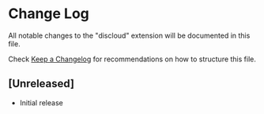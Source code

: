 # Change Log

All notable changes to the "discloud" extension will be documented in this file.

Check [Keep a Changelog](http://keepachangelog.com/) for recommendations on how to structure this file.

## [Unreleased]

- Initial release